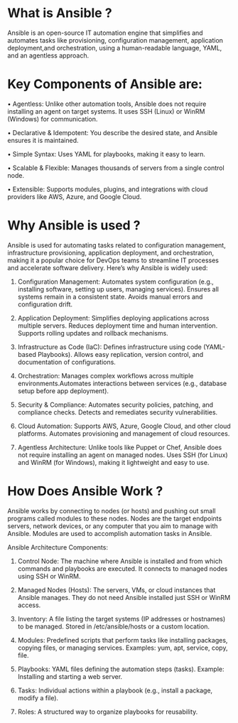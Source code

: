 
# What is Ansible ?

Ansible is an open-source IT automation engine that simplifies and automates tasks like provisioning, configuration management, application deployment,and orchestration, using a human-readable language, YAML, and an agentless approach.


# Key Components of Ansible are:

•	Agentless: Unlike other automation tools, Ansible does not require installing an agent on target systems. It uses SSH (Linux) or WinRM (Windows) for communication.

•	Declarative & Idempotent: You describe the desired state, and Ansible ensures it is maintained.

•	Simple Syntax: Uses YAML for playbooks, making it easy to learn.

•	Scalable & Flexible: Manages thousands of servers from a single control node.

•	Extensible: Supports modules, plugins, and integrations with cloud providers like AWS, Azure, and Google Cloud.

# Why Ansible is used ?

Ansible is used for automating tasks related to configuration management, infrastructure provisioning, application deployment, and orchestration, making it a popular choice for DevOps teams to streamline IT processes and accelerate software delivery. Here’s why Ansible is widely used:

1. Configuration Management: Automates system configuration (e.g., installing software, setting up users, managing services). Ensures all systems remain in a consistent state. Avoids manual errors and configuration drift.

2. Application Deployment: Simplifies deploying applications across multiple servers. Reduces deployment time and human intervention. Supports rolling updates and rollback mechanisms.

3. Infrastructure as Code (IaC): Defines infrastructure using code (YAML-based Playbooks). Allows easy replication, version control, and documentation of configurations.

4. Orchestration: Manages complex workflows across multiple environments.Automates interactions between services (e.g., database setup before app deployment).

5. Security & Compliance: Automates security policies, patching, and compliance checks. Detects and remediates security vulnerabilities.

6. Cloud Automation: Supports AWS, Azure, Google Cloud, and other cloud platforms. Automates provisioning and management of cloud resources.

7. Agentless Architecture: Unlike tools like Puppet or Chef, Ansible does not require installing an agent on managed nodes. Uses SSH (for Linux) and WinRM (for Windows), making it lightweight and easy to use.

# How Does Ansible Work ?

Ansible works by connecting to nodes (or hosts) and pushing out small programs called modules to these nodes. Nodes are the target endpoints servers, network devices, or any computer that you aim to manage with Ansible. Modules are used to accomplish automation tasks in Ansible.

Ansible Architecture Components:

1. Control Node: The machine where Ansible is installed and from which commands and playbooks are executed. It connects to managed nodes using SSH or WinRM. 

2. Managed Nodes (Hosts): The servers, VMs, or cloud instances that Ansible manages. They do not need Ansible installed just SSH or WinRM access.

3. Inventory: A file listing the target systems (IP addresses or hostnames) to be managed. Stored in /etc/ansible/hosts or a custom location.

4. Modules: Predefined scripts that perform tasks like installing packages, copying files, or managing services. Examples: yum, apt, service, copy, file.

5. Playbooks: YAML files defining the automation steps (tasks). Example: Installing and starting a web server. 

6. Tasks: Individual actions within a playbook (e.g., install a package, modify a file).

7. Roles: A structured way to organize playbooks for reusability.
